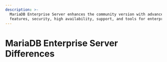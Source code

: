 ```yaml
---
description: >-
  MariaDB Enterprise Server enhances the community version with advanced
  features, security, high availability, support, and tools for enterprise use.
---
```


# MariaDB Enterprise Server Differences

